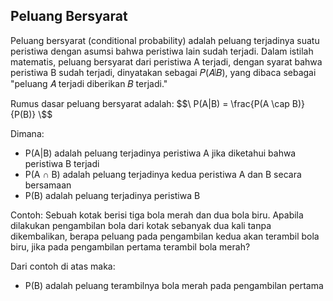 ## Peluang Bersyarat
Peluang bersyarat (conditional probability) adalah peluang terjadinya suatu peristiwa dengan asumsi bahwa peristiwa lain sudah terjadi. Dalam istilah matematis, peluang bersyarat dari peristiwa A terjadi, dengan syarat bahwa peristiwa B sudah terjadi, dinyatakan sebagai 𝑃(𝐴∣𝐵), yang dibaca sebagai "peluang 𝐴 terjadi diberikan 𝐵 terjadi."

Rumus dasar peluang bersyarat adalah:
$$\
P(A|B) = \frac{P(A \cap B)}{P(B)}
\$$

Dimana:
- P(A|B) adalah peluang terjadinya peristiwa A jika diketahui bahwa peristiwa B terjadi
- P(A ∩ B) adalah peluang terjadinya kedua peristiwa A dan B secara bersamaan
- P(B) adalah peluang terjadinya peristiwa B

Contoh:
Sebuah kotak berisi tiga bola merah dan dua bola biru. Apabila dilakukan pengambilan bola dari kotak sebanyak dua kali tanpa dikembalikan, berapa peluang pada pengambilan kedua akan terambil bola biru, jika pada pengambilan pertama terambil bola merah?

Dari contoh di atas maka: 
- P(B) adalah peluang terambilnya bola merah pada pengambilan pertama
